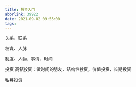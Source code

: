 ```yaml
---
title: 投资入门
abbrlink: 39922
date: 2021-09-02 09:55:00
tags:
---
```


关系、联系

权谋、人脉

制度、人物、事情、时间

投资
高瓴投资：做时间的朋友，结构性投资，价值投资，长期投资

私募投资

